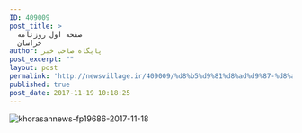 ```yaml
---
ID: 409009
post_title: >
  صفحه اول روزنامه
  خراسان
author: پایگاه صاحب خبر
post_excerpt: ""
layout: post
permalink: 'http://newsvillage.ir/409009/%d8%b5%d9%81%d8%ad%d9%87-%d8%a7%d9%88%d9%84-%d8%b1%d9%88%d8%b2%d9%86%d8%a7%d9%85%d9%87-%d8%ae%d8%b1%d8%a7%d8%b3%d8%a7%d9%86-2/'
published: true
post_date: 2017-11-19 10:18:25
---
```

<img src="http://sahebkhabar.ir/download?f=2017/11/18/4/631212.jpg" alt="khorasannews-fp19686-2017-11-18">